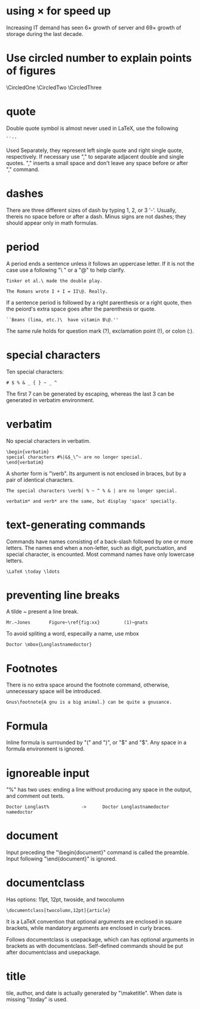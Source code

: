 # using $\times$ for speed up 
Increasing IT demand has seen 6$\times$ growth of server and 69$\times$ growth
of storage during the last decade.

# Use circled number to explain points of figures
\CircledOne
\CircledTwo
\CircledThree

# quote
Double quote symbol is almost never used in LaTeX, use the following

	``''

Used Separately, they represent left single quote and right single quote,
respectively. If necessary use "\," to separate adjacent double and single
quotes. "\," inserts a small space and don't leave any space before or after
"\," command.

# dashes
There are three different sizes of dash by typing 1, 2, or 3 '-'. Usually,
thereis no space before or after a dash. Minus signs are not dashes; they
should appear only in math formulas.

# period
A period ends a sentence unless it follows an uppercase letter. If it is not
the case use a following "\ " or a "\@" to help clarify.

	Tinker et al.\ made the double play.

	The Romans wrote I + I = II\@. Really.

If a sentence period is followed by a right parenthesis or a right quote, then
the peiord's extra space goes after the parenthesis or quote.

	``Beans (lima, etc.)\  have vitamin B\@.''

The same rule holds for question mark (?), exclamation point (!), or colon (:).

# special characters
Ten special characters:

	# $ % & _ { } ~ _ ^

The first 7 can be generated by escaping, whereas the last 3 can be generated
in verbatim environment.

# verbatim
No special characters in verbatim.

	\begin{verbatim}
	special characters #%|&$_\^~ are no longer special.
	\end{verbatim}

A shorter form is "\verb". Its argument is not enclosed in braces, but by a
pair of identical characters.

	The special characters \verb| % ~ ^ % & | are no longer special.

	verbatim* and verb* are the same, but display 'space' specially.

# text-generating commands
Commands have names consisting of a back-slash followed by one or more letters.
The names end when a non-letter, such as digit, punctuation, and special
character, is encounted. Most command names have only lowercase letters.

	\LaTeX \today \ldots

# preventing line breaks
A tilde ~ present a line break.

	Mr.~Jones		Figure~\ref{fig:xx}			(1)~gnats

To avoid spliting a word, especailly a name, use mbox

	Doctor \mbox{Longlastnamedoctor}

# Footnotes
There is no extra space around the footnote command, otherwise, unnecessary
space will be introduced.

	Gnus\footnote{A gnu is a big animal.} can be quite a gnusance.

# Formula
Inline formula is surrounded by "\(" and "\)", or "$" and "$". Any space in a
formula environment is ignored.

# ignoreable input
"%" has two uses: ending a line without producing any space in the output, and
comment out texts.

	Doctor Longlast%			->		Doctor Longlastnamedoctor
	namedoctor

# document
Input preceding the "\begin{document}" command is called the preamble. Input
following "\end{document}" is ignored.

# documentclass
Has options: 11pt, 12pt, twoside, and twocolumn

	\documentclass[twocolumn,12pt]{article}

It is a LaTeX convention that optional arguments are enclosed in square
brackets, while mandatory arguments are enclosed in curly braces.

Follows documentclass is usepackage, which can has optional arguments in
brackets as with documentclass. Self-defined commands should be put after
documentclass and usepackage.

# title
tile, author, and date is actually generated by "\maketitle". When date is
missing "\today" is used.
